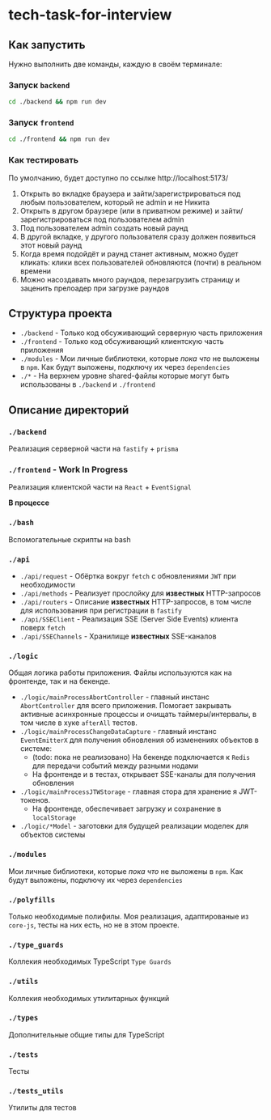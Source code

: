 # tech-task-for-interview

## Как запустить

Нужно выполнить две команды, каждую в своём терминале:

### Запуск `backend`

```bash
cd ./backend && npm run dev
```

### Запуск `frontend`

```bash
cd ./frontend && npm run dev
```

### Как тестировать

По умолчанию, будет доступно по ссылке http://localhost:5173/

1. Открыть во вкладке браузера и зайти/зарегистрироваться под любым пользователем, который не admin и не Никита
2. Открыть в другом браузере (или в приватном режиме) и зайти/зарегистрироваться под пользователем admin
3. Под пользователем admin создать новый раунд
4. В другой вкладке, у другого пользователя сразу должен появиться этот новый раунд
5. Когда время подойдёт и раунд станет активным, можно будет кликать: клики всех пользователей обновляются (почти) в реальном времени
6. Можно насоздавать много раундов, перезагрузить страницу и заценить прелоадер при загрузке раундов

## Структура проекта

* `./backend` - Только код обсуживающий серверную часть приложения
* `./frontend` - Только код обсуживающий клиентскую часть приложения
* `./modules` - Мои личные библиотеки, которые _пока что_ не выложены в `npm`. Как будут выложены, подключу их через `dependencies`
* `./*` - На верхнем уровне shared-файлы которые могут быть использованы в `./backend` и `./frontend`

## Описание директорий

### `./backend`

Реализация серверной части на `fastify` + `prisma`

### `./frontend` - Work In Progress

Реализация клиентской части на `React` + `EventSignal`

**В процессе**

### `./bash`

Вспомогательные скрипты на bash

### `./api`

* `./api/request` - Обёртка вокруг `fetch` с обновлениями `JWT` при необходимости
* `./api/methods` - Реализует прослойку для **известных** HTTP-запросов
* `./api/routers` - Описание **известных** HTTP-запросов, в том числе для использования при регистрации в `fastify`
* `./api/SSEClient` - Реализация SSE (Server Side Events) клиента поверх `fetch`
* `./api/SSEChannels` - Хранилище **известных** SSE-каналов

### `./logic`

Общая логика работы приложения. Файлы используются как на фронтенде, так и на бекенде.

* `./logic/mainProcessAbortController` - главный инстанс `AbortController` для всего приложения. Помогает закрывать
активные асинхронные процессы и очищать таймеры/интервалы, в том числе в хуке `afterAll` тестов.
* `./logic/mainProcessChangeDataCapture` - главный инстанс `EventEmitterX` для получения обновления об изменениях
объектов в системе:
  * (todo: пока не реализовано) На бекенде подключается к `Redis` для передачи событий между разными нодами
  * На фронтенде и в тестах, открывает SSE-каналы для получения обновления
* `./logic/mainProcessJTWStorage` - главная стора для хранение я JWT-токенов.
  * На фронтенде, обеспечивает загрузку и сохранение в `localStorage`
* `./logic/*Model` - заготовки для будущей реализации моделек для объектов системы

### `./modules`

Мои личные библиотеки, которые _пока что_ не выложены в `npm`. Как будут выложены, подключу их через `dependencies`

### `./polyfills`

Только необходимые полифилы. Моя реализация, адаптированые из `core-js`, тесты на них есть, но не в этом проекте.

### `./type_guards`

Коллекия необходимых TypeScript `Type Guards`

### `./utils`

Коллекия необходимых утилитарных функций

### `./types`

Дополнительные общие типы для TypeScript

### `./tests`

Тесты

### `./tests_utils`

Утилиты для тестов
